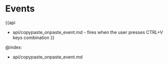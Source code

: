 
Events
=======

{{api
- api/copypaste_onpaste_event.md - fires when the user presses CTRL+V keys combination
}}

@index:
- api/copypaste_onpaste_event.md



